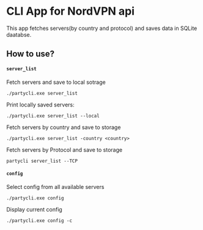 # CLI App for NordVPN api

This app fetches servers(by country and protocol) and saves data in SQLite daatabse.

## How to use?

#### `server_list`

Fetch servers and save to local sotrage

```
./partycli.exe server_list
```

Print locally saved servers:

```
./partycli.exe server_list --local
```

Fetch servers by country and save to storage

```
./partycli.exe server_list -country <country>
```

Fetch servers by Protocol and save to storage

```
partycli server_list --TCP
```

#### `config`

Select config from all available servers

```
./partycli.exe config
```

Display current config

```
./partycli.exe config -c
```
